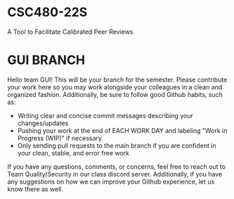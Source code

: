 # CSC480-22S
A Tool to Facilitate Calibrated Peer Reviews

# GUI BRANCH

Hello team GUI! This will be your branch for the semester. Please contribute your work here so you may work alongside your colleagues in a clean and organized fashion. Additionally, be sure to follow good Github habits, such as:

- Writing clear and concise commit messages describing your changes/updates
- Pushing your work at the end of EACH WORK DAY and labeling "Work in Progress (WIP)" if necessary
- Only sending pull requests to the main branch if you are confident in your clean, stable, and error free work

If you have any questions, comments, or concerns, feel free to reach out to Team Quality/Security in our class discord server. Additionally, if you have any suggestions on how we can improve your Github experience, let us know there as well.
